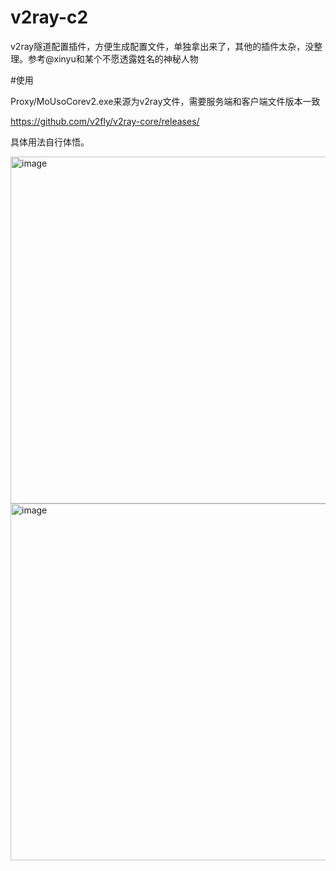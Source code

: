 # v2ray-c2
v2ray隧道配置插件，方便生成配置文件，单独拿出来了，其他的插件太杂，没整理。参考@xinyu和某个不愿透露姓名的神秘人物



#使用

Proxy/MoUsoCorev2.exe来源为v2ray文件，需要服务端和客户端文件版本一致

https://github.com/v2fly/v2ray-core/releases/

具体用法自行体悟。

<img width="555" alt="image" src="https://github.com/pykiller/v2ray-c2/assets/38202442/bfc8ccb0-2e2a-4c5e-989b-ba6a835c91f3">
<img width="571" alt="image" src="https://github.com/pykiller/v2ray-c2/assets/38202442/901944e9-aae2-4b05-a593-a0db758097fb">
